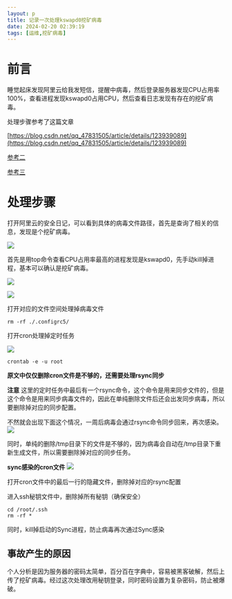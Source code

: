 ```yaml
---
layout: p
title: 记录一次处理kswapd0挖矿病毒
date: 2024-02-20 02:39:19
tags: [运维,挖矿病毒]
---
```


# 前言

睡觉起床发现阿里云给我发短信，提醒中病毒，然后登录服务器发现CPU占用率100%，查看进程发现kswapd0占用CPU，然后查看日志发现有存在的挖矿病毒。

处理步骤参考了这篇文章

[https://blog.csdn.net/qq_47831505/article/details/123939089](https://blog.csdn.net/qq_47831505/article/details/123939089)

[参考二](https://developer.aliyun.com/article/1252878?spm=a2c6h.14164896.0.0.65f347c5hwPYQR&scm=20140722.S_community@@%E6%96%87%E7%AB%A0@@1252878._.ID_1252878-RL_kswapd0%E8%BF%9B%E7%A8%8B%E5%AF%B9%E4%BA%8ECPU%E5%8D%A0%E6%9C%89%E7%8E%87%E9%AB%98%E7%9A%84%E6%83%85%E5%86%B5%E4%B8%8B%E6%8E%92%E6%9F%A5%E5%88%B0%E9%BB%91%E5%AE%A2%E6%A4%8D%E5%85%A5%E8%84%9A%E6%9C%AC-LOC_search~UND~community~UND~item-OR_ser-V_3-P0_0)

[参考三](https://developer.aliyun.com/article/1252879?spm=a2c6h.14164896.0.0.65f347c5hwPYQR&scm=20140722.S_community@@%E6%96%87%E7%AB%A0@@1252879._.ID_1252879-RL_kswapd0%E8%BF%9B%E7%A8%8B%E5%AF%B9%E4%BA%8ECPU%E5%8D%A0%E6%9C%89%E7%8E%87%E9%AB%98%E7%9A%84%E6%83%85%E5%86%B5%E4%B8%8B%E6%8E%92%E6%9F%A5%E5%88%B0%E9%BB%91%E5%AE%A2%E6%A4%8D%E5%85%A5%E8%84%9A%E6%9C%AC-LOC_search~UND~community~UND~item-OR_ser-V_3-P0_1)

# 处理步骤

打开阿里云的安全日记，可以看到具体的病毒文件路径，首先是查询了相关的信息，发现是个挖矿病毒。

![](https://pic.liahnu.top/img/202402200253489.png)

首先是用top命令查看CPU占用率最高的进程发现是kswapd0，先手动kill掉进程，基本可以确认是挖矿病毒。

![](https://pic.liahnu.top/img/202402200245127.png)

![](https://pic.liahnu.top/img/202402200248498.png)

打开对应的文件空间处理掉病毒文件

```shell
rm -rf ./.configrc5/
```

打开cron处理掉定时任务

![](https://pic.liahnu.top/img/202402200303946.png)

```shell
crontab -e -u root
```
**原文中仅仅删除cron文件是不够的，还需要处理rsync同步**

**注意** 这里的定时任务中最后有一个rsync命令，这个命令是用来同步文件的，但是这个命令是用来同步病毒文件的，因此在单纯删除文件后还会出发同步病毒，所以要删除掉对应的同步配置。

不然就会出现下面这个情况，一周后病毒会通过rsync命令同步回来，再次感染。
![](https://pic.liahnu.top/img/202402200305359.png)

同时，单纯的删除/tmp目录下的文件是不够的，因为病毒会自动在/tmp目录下重新生成文件，所以需要删除掉对应的同步任务。

**sync感染的cron文件**
![](https://pic.liahnu.top/img/202402200306127.png)

打开cron文件中的最后一行的隐藏文件，删除掉对应的rsync配置

进入ssh秘钥文件中，删除掉所有秘钥（确保安全）
    
```shell
cd /root/.ssh
rm -rf *
```

同时，kill掉启动的Sync进程，防止病毒再次通过Sync感染


## 事故产生的原因

个人分析是因为服务器的密码太简单，百分百在字典中，容易被黑客破解，然后上传了挖矿病毒。经过这次处理改用秘钥登录，同时密码设置为复杂密码，防止被爆破。